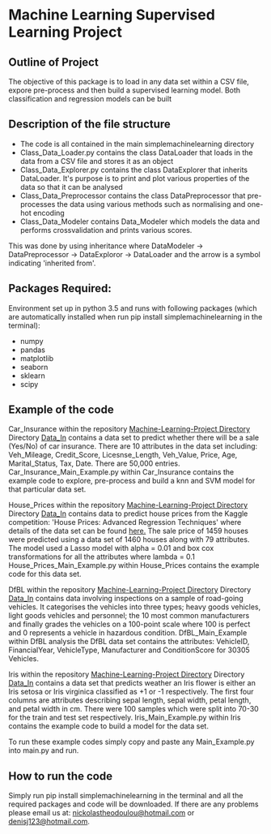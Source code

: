 # Machine Learning Supervised Learning Project #

## Outline of Project ##
The objective of this package is to load in any data set within a CSV file, expore pre-process and then build a supervised
learning model. Both classification and regression models can be built

## Description of the file structure ##

* The code is all contained in the main simplemachinelearning directory
* Class_Data_Loader.py contains the class DataLoader that loads in the data from a CSV file and stores it as an object
* Class_Data_Explorer.py contains the class DataExplorer that inherits DataLoader. It's purpose is to print and 
plot various properties of the data so that it can be analysed
* Class_Data_Preprocessor contains the class DataPreprocessor that pre-processes the data
using various methods such as normalising and one-hot encoding
* Class_Data_Modeler contains Data_Modeler which models the data and performs crossvalidation and prints various scores.

This was done by using inheritance where DataModeler -> DataPreprocessor -> DataExploror -> DataLoader and the arrow 
 is a symbol indicating 'inherited from'. 

## Packages Required: ##
Environment set up in python 3.5 and runs with following packages (which are automatically installed when run pip install simplemachinelearning in the terminal):
* numpy        
* pandas       
* matplotlib   
* seaborn
* sklearn
* scipy

## Example of the code ##

Car_Insurance within the repository [Machine-Learning-Project Directory](https://github.com/nickolastheodoulou/Machine-Learning-Project.git) Directory [Data_In](https://github.com/nickolastheodoulou/Machine-Learning-Project/tree/master/Data_In) contains a data set to predict whether there will be a sale (Yes/No) of car 
insurance. There are 10 attributes in the data set including: Veh_Mileage, Credit_Score, Licesnse_Length, Veh_Value, 
Price, Age, Marital_Status, Tax, Date. There are 50,000 entries. Car_Insurance_Main_Example.py within Car_Insurance 
contains the example code to explore, pre-process and build a knn and SVM model for that particular data set.

House_Prices within the repository [Machine-Learning-Project Directory](https://github.com/nickolastheodoulou/Machine-Learning-Project.git) Directory [Data_In](https://github.com/nickolastheodoulou/Machine-Learning-Project/tree/master/Data_In) contains data to predict house prices from the Kaggle competition: 'House 
Prices: Advanced Regression Techniques' where details of the data set can be found [here.](https://www.kaggle.com/c/house-prices-advanced-regression-techniques) 
The sale price of 1459 houses were predicted using a data set of 1460 houses along with 79 attributes. The model used a 
Lasso model with alpha = 0.01 and box cox transformations for all the attributes where lambda = 0.1 
House_Prices_Main_Example.py within House_Prices contains the example code for this data set.

DfBL within the repository [Machine-Learning-Project Directory](https://github.com/nickolastheodoulou/Machine-Learning-Project.git) Directory [Data_In](https://github.com/nickolastheodoulou/Machine-Learning-Project/tree/master/Data_In) contains data involving inspections on a sample of road-going vehicles. It categorises 
the vehicles into three types; heavy goods vehicles, light goods vehicles and personnel; the 10 most common
 manufacturers and finally grades the vehicles on a 100-point scale where 100 is perfect and 0 represents a vehicle in 
 hazardous condition. DfBL_Main_Example within DfBL analysis the DfBL data set contains the attributes: VehicleID, 
 FinancialYear, VehicleType, Manufacturer and ConditionScore for 30305 Vehicles.

Iris within the repository [Machine-Learning-Project Directory](https://github.com/nickolastheodoulou/Machine-Learning-Project.git) Directory [Data_In](https://github.com/nickolastheodoulou/Machine-Learning-Project/tree/master/Data_In) contains a data set that predicts weather an Iris flower is either an Iris setosa or 
Iris virginica classified as +1 or -1 respectively. The first four columns are attributes describing sepal length, 
sepal width, petal length, and petal width in cm. There were 100 samples which were split into 70-30 for the train and 
test set respectively. Iris_Main_Example.py within Iris contains the example code to build a model for the data set.

To run these example codes simply copy and paste any Main_Example.py into main.py and run.
## How to run the code ##
Simply run pip install simplemachinelearning in the terminal and all the required packages and code will be downloaded. 
If there are any problems please email us at: <nickolastheodoulou@hotmail.com> or <denisj123@hotmail.com>.

